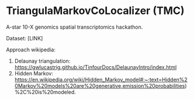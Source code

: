 # TriangulaMarkovCoLocalizer (TMC)

A-star 10-X genomics spatial transcriptomics hackathon.

Dataset: [LINK]

Approach wikipedia: 
1. Delaunay triangulation: https://gwlucastrig.github.io/TinfourDocs/DelaunayIntro/index.html
2. Hidden Markov: https://en.wikipedia.org/wiki/Hidden_Markov_model#:~:text=Hidden%20Markov%20models%20are%20generative,emission%20probabilities)%2C%20is%20modeled.
